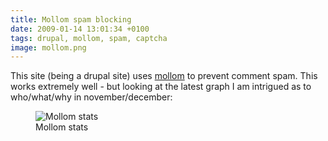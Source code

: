 ```yaml
---
title: Mollom spam blocking
date: 2009-01-14 13:01:34 +0100
tags: drupal, mollom, spam, captcha
image: mollom.png
---
```


This site (being a drupal site) uses [mollom](http://mollom.com/) to prevent comment spam. This works extremely well - but looking at the latest graph I am intrigued as to who/what/why in november/december:

<figure class="figure w-100 text-center">
  <img class="figure-img img-fluid rounded" src="/images/posts/2009/01/mollom.png" title="Mollom stats" alt="Mollom stats"/>
  <figcaption class="figure-caption">Mollom stats</figcaption>
</figure>

